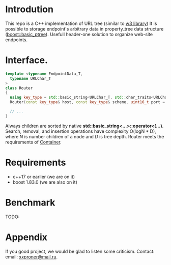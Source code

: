 # Introdution
This repo is a C++ implementation of URL tree (similar to [w3 library](https://www.w3.org/Library/src/HTUTree.html))
It is possible to storage endpoint's arbitrary data in property_tree data structure ([boost::basic_ptree](https://www.boost.org/doc/libs/1_86_0/doc/html/doxygen/classboost_1_1property__tree_1_1basic__ptree.html)).
Usefull header-one solution to organize web-site endpoints.
# Interface.
```cpp
template <typename EndpointData_T,
  typename URLChar_T
>
class Router
{
  using key_type = std::basic_string<URLChar_T, std::char_traits<URLChar_T>>;
  Router(const key_type& host, const key_type& scheme, uint16_t port = 80);

  // ...
}
```
Always children are sorted by native __std::basic_string<...>::operator<(...)__. Search, removal, and insertion operations have complexity O(logN * D), 
where _N_ is number children of a node and _D_ is tree depth. 
Router meets the requirements of [Container](https://en.cppreference.com/w/cpp/named_req/Container). 

# Requirements
  - c++17 or earlier (we are on it)
  - boost 1.83.0 (we are also on it)
# Benchmark
TODO:
# Appendix
If you good project, we would be glad to listen some criticism.
Contact:
  email:  xxproner@mail.ru.
